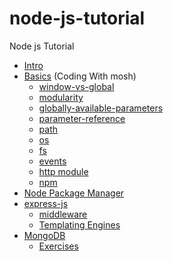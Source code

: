 # node-js-tutorial
Node js Tutorial
- [Intro](https://false-roadrunner-986.notion.site/Node-JS-05f3c50c5ecb4cf7a07c65895847d876)
- [Basics](https://github.com/dikshit-n/node-js-tutorial/tree/master/basic) (Coding With mosh)
  - [window-vs-global](https://github.com/dikshit-n/node-js-tutorial/blob/master/basic/docs/window-vs-global.js)
  - [modularity](https://github.com/dikshit-n/node-js-tutorial/blob/master/basic/docs/modularity.js)
  - [globally-available-parameters](https://github.com/dikshit-n/node-js-tutorial/blob/master/basic/docs/globally-available-parameters.js)
  - [parameter-reference](https://github.com/dikshit-n/node-js-tutorial/blob/master/basic/docs/parameter-reference.js)
  - [path](https://github.com/dikshit-n/node-js-tutorial/blob/master/basic/docs/path.js)
  - [os](https://github.com/dikshit-n/node-js-tutorial/blob/master/basic/docs/os.js)
  - [fs](https://github.com/dikshit-n/node-js-tutorial/blob/master/basic/docs/fs.js)
  - [events](https://github.com/dikshit-n/node-js-tutorial/blob/master/basic/docs/events.js)
  - [http module](https://github.com/dikshit-n/node-js-tutorial/blob/master/basic/docs/http.js)
  - [npm](https://github.com/dikshit-n/node-js-tutorial/blob/master/basic/docs/npm.js)
 - [Node Package Manager](https://github.com/dikshit-n/node-js-tutorial/tree/master/npm)
 - [express-js](https://github.com/dikshit-n/node-js-tutorial/tree/master/express-js)
   - [middleware](https://github.com/dikshit-n/node-js-tutorial/blob/master/express-js/docs/middleware.md)
   - [Templating Engines](https://github.com/dikshit-n/node-js-tutorial/blob/master/express-js/docs/templating-engines.js)
 - [MongoDB](https://github.com/dikshit-n/node-js-tutorial/blob/master/mongoDB/index.js)
   - [Exercises](https://github.com/dikshit-n/node-js-tutorial/blob/master/exercises/mongodb/index.js) 
